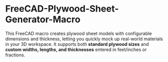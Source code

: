 # FreeCAD-Plywood-Sheet-Generator-Macro
This FreeCAD macro creates plywood sheet models with configurable dimensions and thickness, letting you quickly mock up real-world materials in your 3D workspace. It supports both **standard plywood sizes** and **custom widths, lengths, and thicknesses** entered in feet/inches or fractions.
